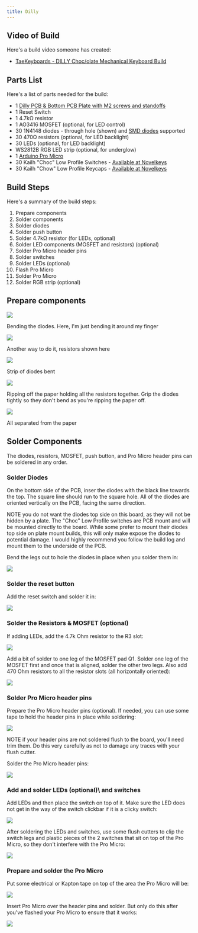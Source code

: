 ```yaml
---
title: Dilly
---
```


## Video of Build

Here's a build video someone has created:

* [TaeKeyboards - DILLY Choc/olate Mechanical Keyboard Build](https://youtu.be/1yP-3AFCBWg)

## Parts List

Here's a list of parts needed for the build:

* 1 [Dilly PCB & Bottom PCB Plate with M2 screws and standoffs](https://keeb.io/collections/frontpage/products/dilly-3x10-ortholinear-keyboard-for-kailh-choc-low-profile-switches)
* 1 Reset Switch
* 1 4.7kΩ resistor
* 1 AO3416 MOSFET \(optional, for LED control\)
* 30 1N4148 diodes - through hole \(shown\) and [SMD diodes](https://keeb.io/products/1n4148-diodes) supported
* 30 470Ω resistors \(optional, for LED backlight\)
* 30 LEDs \(optional, for LED backlight\)
* WS2812B RGB LED strip \(optional, for underglow\)
* 1 [Arduino Pro Micro](https://keeb.io/products/pro-micro-5v-16mhz-arduino-compatible-atmega32u4)
* 30 Kailh "Choc" Low Profile Switches - [Available at Novelkeys](https://www.novelkeys.xyz/collections/switches/)
* 30 Kailh "Chow" Low Profile Keycaps - [Available at Novelkeys](https://www.novelkeys.xyz/collections/keycaps/)

## Build Steps

Here's a summary of the build steps:

1. Prepare components
2. Solder components
  1. Solder diodes
  2. Solder push button
  3. Solder 4.7kΩ resistor \(for LEDs, optional\)
  4. Solder LED components \(MOSFET and resistors\) \(optional\)
  5. Solder Pro Micro header pins
3. Solder switches
4. Solder LEDs \(optional\)
5. Flash Pro Micro
6. Solder Pro Micro
7. Solder RGB strip \(optional\)

## Prepare components

![](https://s3.amazonaws.com/docs.keeb.io/assets/images/dilly/rrey3ej.jpg)

Bending the diodes. Here, I'm just bending it around my finger

![](https://s3.amazonaws.com/docs.keeb.io/assets/images/dilly/sKo655O.jpg)

Another way to do it, resistors shown here

![](https://s3.amazonaws.com/docs.keeb.io/assets/images/dilly/2D39Ojx.jpg)

Strip of diodes bent

![](https://s3.amazonaws.com/docs.keeb.io/assets/images/dilly/Ys0X30w.jpg)

Ripping off the paper holding all the resistors together. Grip the diodes tightly so they don't bend as you're ripping the paper off.

![](https://s3.amazonaws.com/docs.keeb.io/assets/images/dilly/4cFrb2D.jpg)

All separated from the paper

## Solder Components

The diodes, resistors, MOSFET, push button, and Pro Micro header pins can be soldered in any order.

### Solder Diodes

On the bottom side of the PCB, inser the diodes with the black line towards the top. The square line should run to the square hole. All of the diodes are oriented vertically on the PCB, facing the same direction.

NOTE you do not want the diodes top side on this board, as they will not be hidden by a plate. The "Choc" Low Profile switches are PCB mount and will be mounted directly to the board. While some prefer to mount their diodes top side on plate mount builds, this will only make expose the diodes to potential damage. I would highly recommend you follow the build log and mount them to the underside of the PCB.

Bend the legs out to hole the diodes in place when you solder them in:

![](https://s3.amazonaws.com/docs.keeb.io/assets/images/dilly/AFw8KJ6.jpg)

### Solder the reset button

Add the reset switch and solder it in:

![](https://s3.amazonaws.com/docs.keeb.io/assets/images/dilly/VUBghZk.jpg)

### Solder the Resistors & MOSFET \(optional\)

If adding LEDs, add the 4.7k Ohm resistor to the R3 slot:

![](https://s3.amazonaws.com/docs.keeb.io/assets/images/dilly/m0LmE0p.jpg)

Add a bit of solder to one leg of the MOSFET pad Q1. Solder one leg of the MOSFET first and once that is aligned, solder the other two legs. Also add 470 Ohm resistors to all the resistor slots (all horizontally oriented):

![](https://s3.amazonaws.com/docs.keeb.io/assets/images/dilly/8RGevKf.jpg)

### Solder Pro Micro header pins

Prepare the Pro Micro header pins \(optional)\. If needed, you can use some tape to hold the header pins in place while soldering:

![](https://s3.amazonaws.com/docs.keeb.io/assets/images/dilly/JB9pNgO.jpg)

NOTE if your header pins are not soldered flush to the board, you'll need trim them. Do this very carefully as not to damage any traces with your flush cutter.

Solder the Pro Micro header pins:

![](https://s3.amazonaws.com/docs.keeb.io/assets/images/dilly/lt8GR2G.jpg)

### Add and solder LEDs \(optional)\ and switches

Add LEDs and then place the switch on top of it. Make sure the LED does not get in the way of the switch clickbar if it is a clicky switch:

![](https://s3.amazonaws.com/docs.keeb.io/assets/images/dilly/2ZklBbt.jpg)

After soldering the LEDs and switches, use some flush cutters to clip the switch legs and plastic pieces of the 2 switches that sit on top of the Pro Micro, so they don't interfere with the Pro Micro:

![](https://s3.amazonaws.com/docs.keeb.io/assets/images/dilly/SedSI13.jpg)

### Prepare and solder the Pro Micro

Put some electrical or Kapton tape on top of the area the Pro Micro will be:

![](https://s3.amazonaws.com/docs.keeb.io/assets/images/dilly/aunL0hO.jpg)

Insert Pro Micro over the header pins and solder. But only do this after you've flashed your Pro Micro to ensure that it works:

![](https://s3.amazonaws.com/docs.keeb.io/assets/images/dilly/G49qh0J.jpg)
